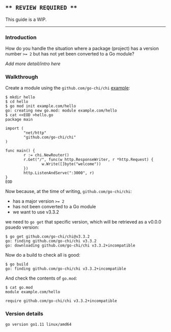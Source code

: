 <!-- __JSON: egrunner script.sh # LONG ONLINE

## `** REVIEW REQUIRED **`

This guide is a WIP.

----

### Introduction

How do you handle the situation where a package (project) has a version number `>= 2` but has not yet been converted to
a Go module?

_Add more detail/intro here_

### Walkthrough

Create a module using the `github.com/go-chi/chi` [example](https://github.com/go-chi/chi/tree/cca4135d8dddff765463feaf1118047a9e506b4a#examples):

```
{{PrintBlock "setup" -}}
```

Now because, at the time of writing, `github.com/go-chi/chi`:

* has a major version `>= 2`
* has not been converted to a Go module
* we want to use v3.3.2

we need to `go get` that specific version, which will be retrieved as a v0.0.0 psuedo version:


```
{{PrintBlock "go get specific version" -}}
```

Now do a build to check all is good:


```
{{PrintBlock "go build" -}}
```

And check the contents of `go.mod`:

```
{{PrintBlock "check go.mod" -}}
```

### Version details

```
{{PrintBlockOut "version details" -}}
```

-->

## `** REVIEW REQUIRED **`

This guide is a WIP.

----

### Introduction

How do you handle the situation where a package (project) has a version number `>= 2` but has not yet been converted to
a Go module?

_Add more detail/intro here_

### Walkthrough

Create a module using the `github.com/go-chi/chi` [example](https://github.com/go-chi/chi/tree/cca4135d8dddff765463feaf1118047a9e506b4a#examples):

```
$ mkdir hello
$ cd hello
$ go mod init example.com/hello
go: creating new go.mod: module example.com/hello
$ cat <<EOD >hello.go
package main

import (
        "net/http"
        "github.com/go-chi/chi"
)

func main() {
        r := chi.NewRouter()
        r.Get("/", func(w http.ResponseWriter, r *http.Request) {
                w.Write([]byte("welcome"))
        })
        http.ListenAndServe(":3000", r)
}
EOD
```

Now because, at the time of writing, `github.com/go-chi/chi`:

* has a major version `>= 2`
* has not been converted to a Go module
* we want to use v3.3.2

we need to `go get` that specific version, which will be retrieved as a v0.0.0 psuedo version:


```
$ go get github.com/go-chi/chi@v3.3.2
go: finding github.com/go-chi/chi v3.3.2
go: downloading github.com/go-chi/chi v3.3.2+incompatible
```

Now do a build to check all is good:


```
$ go build
go: finding github.com/go-chi/chi v3.3.2+incompatible
```

And check the contents of `go.mod`:

```
$ cat go.mod
module example.com/hello

require github.com/go-chi/chi v3.3.2+incompatible
```

### Version details

```
go version go1.11 linux/amd64
```

<!-- END -->
